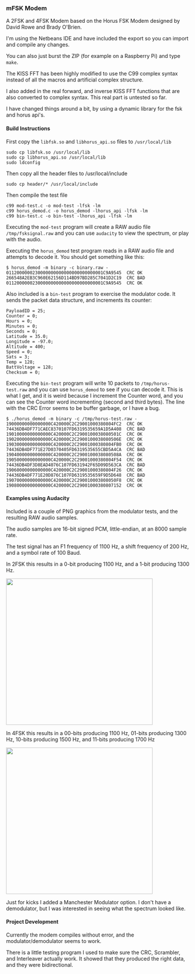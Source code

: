 ### mFSK Modem
A 2FSK and 4FSK Modem based on the Horus FSK Modem designed by David Rowe and Brady O'Brien.

I'm using the Netbeans IDE and have included the export so you can import and compile any changes.

You can also just burst the ZIP (for example on a Raspberry Pi) and type ```make```.

The KISS FFT has been highly modified to use the C99 complex syntax instead of all the macros and artificial complex structure.

I also added in the real forward, and inverse KISS FFT functions that are also converted to complex syntax. This real part is untested so far.

I have changed things around a bit, by using a dynamic library for the fsk and horus api's. 

#### Build Instructions
First copy the ```libfsk.so``` and ```libhorus_api.so``` files to ```/usr/local/lib```
```
sudo cp libfsk.so /usr/local/lib
sudo cp libhorus_api.so /usr/local/lib
sudo ldconfig
```
Then copy all the header files to /usr/local/include
```
sudo cp header/* /usr/local/include
```
Then compile the test file
```
c99 mod-test.c -o mod-test -lfsk -lm
c99 horus_demod.c -o horus_demod -lhorus_api -lfsk -lm
c99 bin-test.c -o bin-test -lhorus_api -lfsk -lm
```
Executing the ```mod-test``` program will create a RAW audio file ```/tmp/fsksignal.raw``` and you can use ```audacity``` to view the spectrum, or play with the audio.

Executing the ```horus_demod``` test program reads in a RAW audio file and attempts to decode it. You should get something like this:
```
$ horus_demod -m binary -c binary.raw -
0112000000230000000000000000000000001C9A9545  CRC OK
266548A2EB3C960E62156D114BD97BD285C7041D2C19  CRC BAD
0112000000230000000000000000000000001C9A9545  CRC OK
```

Also included is a ```bin-test``` program to exercise the modulator code. It sends the packet data structure, and increments its counter:

```
PayloadID = 25;
Counter = 0;
Hours = 0;
Minutes = 0;
Seconds = 0;
Latitude = 35.0;
Longitude = -97.0;
Altitude = 400;
Speed = 0;
Sats = 3;
Temp = 128;
BattVoltage = 128;
Checksum = 0;
```

Executing the ```bin-test``` program will write 10 packets to ```/tmp/horus-test.raw``` and you can use ```horus_demod``` to see if you can decode it. This is what I get, and it is weird because I increment the Counter word, and you can see the Counter word incrementing (second and third bytes). The line with the CRC Error seems to be buffer garbage, or I have a bug.

```
$ ./horus_demod -m binary -c /tmp/horus-test.raw -
19000000000000000C420000C2C29001000380804FC2  CRC OK
74436DB4DF771CAEC8370107FD6319535659A1D5A408  CRC BAD
19010000000000000C420000C2C2900100038080501C  CRC OK
19020000000000000C420000C2C2900100038080506E  CRC OK
19030000000000000C420000C2C29001000380804FB0  CRC OK
74436DB4DF771E27D0370405FD6319535655CBD5A4CA  CRC BAD
19040000000000000C420000C2C2900100038080508A  CRC OK
19050000000000000C420000C2C29001000380804F54  CRC OK
74436DB4DF3D8EAD4076C107FD631942F65D09D563CA  CRC BAD
19060000000000000C420000C2C29001000380804F26  CRC OK
74436DB4DF771E20D876C107FD6319535659F9D5D648  CRC BAD
19070000000000000C420000C2C290010003808050F8  CRC OK
19080000000000000C420000C2C29001000380807152  CRC OK
```

#### Examples using Audacity
Included is a couple of PNG graphics from the modulator tests, and the resulting RAW audio samples.

The audio samples are 16-bit signed PCM, little-endian, at an 8000 sample rate.

The test signal has an F1 frequency of 1100 Hz, a shift frequency of 200 Hz, and a symbol rate of 100 Baud.

In 2FSK this results in a 0-bit producing 1100 Hz, and a 1-bit producing 1300 Hz.

<img src="https://raw.githubusercontent.com/srsampson/mFSK/master/2fsk.png" width="400">

In 4FSK this results in a 00-bits producing 1100 Hz, 01-bits producing 1300 Hz, 10-bits producing 1500 Hz, and 11-bits producing 1700 Hz

<img src="https://raw.githubusercontent.com/srsampson/mFSK/master/4fsk.png" width="400">

Just for kicks I added a Manchester Modulator option. I don't have a demodulator, but I was interested in seeing what the spectrum looked like.

#### Project Development
Currently the modem compiles without error, and the modulator/demodulator seems to work.

There is a little testing program I used to make sure the CRC, Scrambler, and Interleaver actually work. It showed that they produced the right data, and they were bidirectional.

